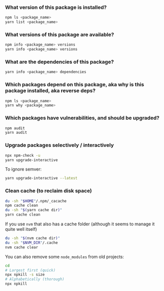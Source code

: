 ### What version of this package is installed?
```bash
npm ls <package_name>
yarn list <package_name>
```

### What versions of this package are available?
```bash
npm info <package_name> versions
yarn info <package_name> versions
```

### What are the dependencies of this package?
```bash
yarn info <package_name> dependencies
```

### Which packages depend on this package, aka why is this package installed, aka reverse deps?
```bash
npm ls <package_name>
yarn why <package_name>
```

### Which packages have vulnerabilities, and should be upgraded?
```bash
npm audit
yarn audit
```

### Upgrade packages selectively / interactively
```bash
npx npm-check -u
yarn upgrade-interactive
```

To ignore semver:
```bash
yarn upgrade-interactive --latest
```

### Clean cache (to reclaim disk space)
```bash
du -sh "$HOME"/.npm/_cacache
npm cache clean
du -sh "$(yarn cache dir)"
yarn cache clean
```

If you use `nvm` that also has a cache folder (although it seems to manage it quite well itself)
```bash
du -sh "$(nvm cache dir)"
du -sh "$NVM_DIR"/.cache
nvm cache clear
```

You can also remove some `node_modules` from old projects:
```bash
cd
# Largest first (quick)
npx npkill -s size
# Alphabetically (thorough)
npx npkill
```
